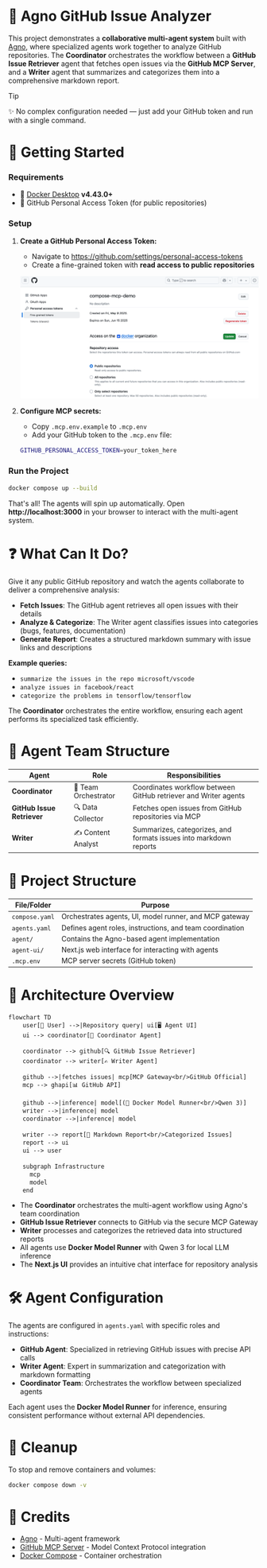 # 🧠 Agno GitHub Issue Analyzer

This project demonstrates a **collaborative multi-agent system** built with [Agno], where specialized agents work together to analyze GitHub repositories. The **Coordinator** orchestrates the workflow between a **GitHub Issue Retriever** agent that fetches open issues via the **GitHub MCP Server**, and a **Writer** agent that summarizes and categorizes them into a comprehensive markdown report.

> [!Tip]
> ✨ No complex configuration needed — just add your GitHub token and run with a single command.

# 🚀 Getting Started

### Requirements

- 🐳 [Docker Desktop] **v4.43.0+**
- 🔑 GitHub Personal Access Token (for public repositories)

### Setup

1. **Create a GitHub Personal Access Token:**
   - Navigate to https://github.com/settings/personal-access-tokens
   - Create a fine-grained token with **read access to public repositories**

   ![GitHub token permissions](./img/github-perms.png)

2. **Configure MCP secrets:**
   - Copy `.mcp.env.example` to `.mcp.env`
   - Add your GitHub token to the `.mcp.env` file:
   ```bash
   GITHUB_PERSONAL_ACCESS_TOKEN=your_token_here
   ```

### Run the Project

```sh
docker compose up --build
```

That's all! The agents will spin up automatically. Open **http://localhost:3000** in your browser to interact with the multi-agent system.

# ❓ What Can It Do?

Give it any public GitHub repository and watch the agents collaborate to deliver a comprehensive analysis:

- **Fetch Issues**: The GitHub agent retrieves all open issues with their details
- **Analyze & Categorize**: The Writer agent classifies issues into categories (bugs, features, documentation)
- **Generate Report**: Creates a structured markdown summary with issue links and descriptions

**Example queries:**
- `summarize the issues in the repo microsoft/vscode`
- `analyze issues in facebook/react`
- `categorize the problems in tensorflow/tensorflow`

The **Coordinator** orchestrates the entire workflow, ensuring each agent performs its specialized task efficiently.

# 👥 Agent Team Structure

| **Agent**                | **Role**                    | **Responsibilities**                                                    |
| ------------------------ | --------------------------- | ----------------------------------------------------------------------- |
| **Coordinator**          | 🎯 Team Orchestrator       | Coordinates workflow between GitHub retriever and Writer agents        |
| **GitHub Issue Retriever** | 🔍 Data Collector         | Fetches open issues from GitHub repositories via MCP                   |
| **Writer**               | ✍️ Content Analyst         | Summarizes, categorizes, and formats issues into markdown reports      |

# 🧱 Project Structure

| **File/Folder**    | **Purpose**                                                      |
| ------------------ | ---------------------------------------------------------------- |
| `compose.yaml`     | Orchestrates agents, UI, model runner, and MCP gateway          |
| `agents.yaml`      | Defines agent roles, instructions, and team coordination        |
| `agent/`           | Contains the Agno-based agent implementation                     |
| `agent-ui/`        | Next.js web interface for interacting with agents               |
| `.mcp.env`         | MCP server secrets (GitHub token)                               |

# 🔧 Architecture Overview

```mermaid
flowchart TD
    user[👤 User] -->|Repository query| ui[🖥️ Agent UI]
    ui --> coordinator[🎯 Coordinator Agent]

    coordinator --> github[🔍 GitHub Issue Retriever]
    coordinator --> writer[✍️ Writer Agent]

    github -->|fetches issues| mcp[MCP Gateway<br/>GitHub Official]
    mcp --> ghapi[📊 GitHub API]

    github -->|inference| model[(🧠 Docker Model Runner<br/>Qwen 3)]
    writer -->|inference| model
    coordinator -->|inference| model

    writer --> report[📄 Markdown Report<br/>Categorized Issues]
    report --> ui
    ui --> user

    subgraph Infrastructure
      mcp
      model
    end
```

- The **Coordinator** orchestrates the multi-agent workflow using Agno's team coordination
- **GitHub Issue Retriever** connects to GitHub via the secure MCP Gateway
- **Writer** processes and categorizes the retrieved data into structured reports
- All agents use **Docker Model Runner** with Qwen 3 for local LLM inference
- The **Next.js UI** provides an intuitive chat interface for repository analysis

# 🛠️ Agent Configuration

The agents are configured in `agents.yaml` with specific roles and instructions:

- **GitHub Agent**: Specialized in retrieving GitHub issues with precise API calls
- **Writer Agent**: Expert in summarization and categorization with markdown formatting
- **Coordinator Team**: Orchestrates the workflow between specialized agents

Each agent uses the **Docker Model Runner** for inference, ensuring consistent performance without external API dependencies.

# 🧹 Cleanup

To stop and remove containers and volumes:

```sh
docker compose down -v
```

# 📎 Credits

- [Agno] - Multi-agent framework
- [GitHub MCP Server] - Model Context Protocol integration
- [Docker Compose] - Container orchestration

[Agno]: https://github.com/agno-ai/agno
[GitHub MCP Server]: https://github.com/modelcontextprotocol/servers
[Docker Compose]: https://github.com/docker/compose
[Docker Desktop]: https://www.docker.com/products/docker-desktop/

